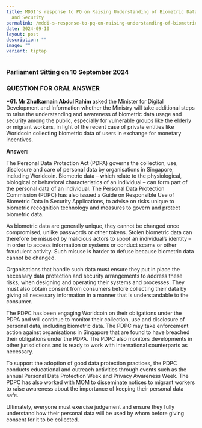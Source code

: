 ```yaml
---
title: MDDI's response to PQ on Raising Understanding of Biometric Data Usage
  and Security
permalink: /mddi-s-response-to-pq-on-raising-understanding-of-biometric-data-usage-and-security/
date: 2024-09-10
layout: post
description: ""
image: ""
variant: tiptap
---
```

<h3>Parliament Sitting on 10 September 2024</h3>
<h3>QUESTION FOR ORAL ANSWER</h3>
<p><strong>*61. Mr Zhulkarnain Abdul Rahim </strong>asked the Minister for
Digital Development and Information whether the Ministry will take additional
steps to raise the understanding and awareness of biometric data usage
and security among the public, especially for vulnerable groups like the
elderly or migrant workers, in light of the recent case of private entities
like Worldcoin collecting biometric data of users in exchange for monetary
incentives.</p>
<p><strong>Answer:</strong>
</p>
<p>The Personal Data Protection Act (PDPA) governs the collection, use, disclosure
and care of personal data by organisations in Singapore, including Worldcoin.
Biometric data – which relate to the physiological, biological or behavioral
characteristics of an individual – can form part of the personal data of
an individual. The Personal Data Protection Commission (PDPC) has also
issued a Guide on Responsible Use of Biometric Data in Security Applications,
to advise on risks unique to biometric recognition technology and measures
to govern and protect biometric data.</p>
<p>As biometric data are generally unique, they cannot be changed once compromised,
unlike passwords or other tokens. Stolen biometric data can therefore be
misused by malicious actors to spoof an individual’s identity – in order
to access information or systems or conduct scams or other fraudulent activity.
Such misuse is harder to defuse because biometric data cannot be changed.</p>
<p>Organisations that handle such data must ensure they put in place the
necessary data protection and security arrangements to address these risks,
when designing and operating their systems and processes. They must also
obtain consent from consumers before collecting their data by giving all
necessary information in a manner that is understandable to the consumer.</p>
<p>The PDPC has been engaging Worldcoin on their obligations under the PDPA
and will continue to monitor their collection, use and disclosure of personal
data, including biometric data. The PDPC may take enforcement action against
organisations in Singapore that are found to have breached their obligations
under the PDPA. The PDPC also monitors developments in other jurisdictions
and is ready to work with international counterparts as necessary.</p>
<p>To support the adoption of good data protection practices, the PDPC conducts
educational and outreach activities through events such as the annual Personal
Data Protection Week and Privacy Awareness Week. The PDPC has also worked
with MOM to disseminate notices to migrant workers to raise awareness about
the importance of keeping their personal data safe.</p>
<p>Ultimately, everyone must exercise judgement and ensure they fully understand
how their personal data will be used by whom before giving consent for
it to be collected.</p>